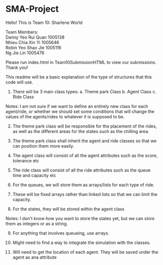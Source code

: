 # SMA-Project

Hello! This is Team 10: Sharlene World   

Team Members:   
Danny Yeo Rui Quan 1005138   
Nhieu Chia Xin Yi 1005646   
Robin Yeo Shao Jie 1005116   
Ng Jie Lin 1005476    

Please run index.html in Team10SubmissionHTML to view our submissions. Thank you!

This readme will be a basic explanation of the type of structures
that this code will use.

1. There will be 3 main class types:
    a. Theme park Class
    b. Agent Class
    c. Ride Class

Notes: I am not sure if we want to define an entirely new class
for each agent/ride, or whether we should set some conditions that
will change the values of the agents/rides to whatever it is supposed to be.

2. The theme park class will be responsible for the placement of the 
rides, as well as the different areas for the states such as the chilling area.

3. The theme park class shall inherit the agent and ride classes so that we can
position them more easily.

4. The agent class will consist of all the agent attributes such as the score, tolerance etc

5. The ride class will consist of all the ride attributes such as the queue time and capacity etc

6. For the queues, we will store them as arrays/lists for each type of ride.

7. These will be fixed arrays rather than linked lists so that we can limit the capacity.

8. For the states, they will be stored within the agent class

Notes: I don't know how you want to store the states yet, but we can store them as integers or as a string.

9. For anything that involves queueing, use arrays.

10. Might need to find a way to integrate the simulation with the classes.

11. Will need to get the location of each agent. They will be saved under the agent as ana attribute
